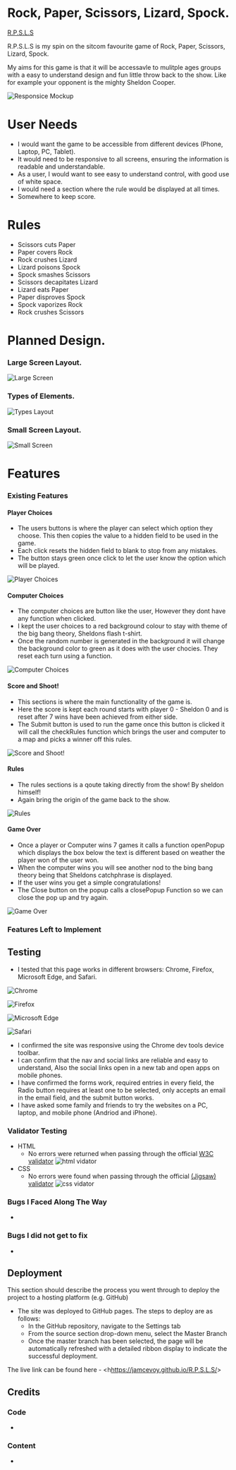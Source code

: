 # Rock, Paper, Scissors, Lizard, Spock.

[R.P.S.L.S](https://jamcevoy.github.io/R.P.S.L.S/)

R.P.S.L.S is my spin on the sitcom favourite game of Rock, Paper, Scissors, Lizard, Spock.

My aims for this game is that it will be accessavle to mulitple ages groups with a easy to understand design and fun little throw back to the show. Like for example your opponent is the mighty Sheldon Cooper.

![Responsice Mockup](docs/images/response.JPG)

# User Needs

- I would want the game to be accessible from different devices (Phone, Laptop, PC, Tablet).
- It would need to be responsive to all screens, ensuring the information is readable and understandable.
- As a user, I would want to see easy to understand control, with good use of white space.
- I would need a section where the rule would be displayed at all times.
- Somewhere to keep score.

# Rules 

- Scissors cuts Paper
- Paper covers Rock
- Rock crushes Lizard
- Lizard poisons Spock
- Spock smashes Scissors
- Scissors decapitates Lizard
- Lizard eats Paper
- Paper disproves Spock
- Spock vaporizes Rock
- Rock crushes Scissors

# Planned Design.

### Large Screen Layout.
![Large Screen](docs/images/pcscreen_layout.JPG)
### Types of Elements.
![Types Layout](docs/images/layout_of_divs_and_types.JPG)
### Small Screen Layout.
![Small Screen](docs/images/phone_screen_planned_layout.JPG)

# Features

### Existing Features

#### Player Choices

- The users buttons is where the player can select which option they choose. This then copies the value to a hidden field to be used in the game.
- Each click resets the hidden field to blank to stop from any mistakes.
- The button stays green once click to let the user know the option which will be played.

![Player Choices](docs/images/user.JPG)

#### Computer Choices

- The computer choices are button like the user, However they dont have any function when clicked.
- I kept the user choices to a red background colour to stay with theme of the big bang theory, Sheldons flash t-shirt. 
- Once the random number is generated in the background it will change the background color to green as it does with the user chocies. They reset each turn using a function.

![Computer Choices](docs/images/computer.JPG)

#### Score and Shoot! 

- This sections is where the main functionality of the game is. 
- Here the score is kept each round starts with player 0 - Sheldon 0 and is reset after 7 wins have been achieved from either side.
- The Submit button is used to run the game once this button is clicked it will call the checkRules function which brings the user and computer to a map and picks a winner off this rules.

![Score and Shoot!](docs/images/score_and_play_btns.JPG)

#### Rules 

- The rules sections is a qoute taking directly from the show! By sheldon himself!
- Again bring the origin of the game back to the show. 

![Rules](docs/images/rules.JPG)

#### Game Over 

- Once a player or Computer wins 7 games it calls a function openPopup which displays the box below the text is different based on weather the player won of the user won.
- When the computer wins you will see another nod to the bing bang theory being that Sheldons catchphrase is displayed.
- If the user wins you get a simple congratulations!
- The Close button on the popup calls a closePopup Function so we can close the pop up and try again.

![Game Over](docs/images/game_over.JPG)

### Features Left to Implement

## Testing

- I tested that this page works in different browsers: Chrome, Firefox, Microsoft Edge, and Safari.

![Chrome]()

![Firefox]()

![Microsoft Edge]()

![Safari]()

- I confirmed the site was responsive using the Chrome dev tools device toolbar.
- I can confirm that the nav and social links are reliable and easy to understand, Also the social links open in a new tab and open apps on mobile phones.
- I have confirmed the forms work, required entries in every field, the Radio button requires at least one to be selected, only accepts an email in the email field, and the submit button works.
- I have asked some family and friends to try the websites on a PC, laptop, and mobile phone (Andriod and iPhone).

### Validator Testing

- HTML
  - No errors were returned when passing through the official [W3C validator]()
    ![html vidator]()
- CSS
  - No errors were found when passing through the official [(Jigsaw) validator]()
    ![css vidator]()

### Bugs I Faced Along The Way

-

### Bugs I did not get to fix

- 

## Deployment

This section should describe the process you went through to deploy the project to a hosting platform (e.g. GitHub)

- The site was deployed to GitHub pages. The steps to deploy are as follows:
  - In the GitHub repository, navigate to the Settings tab
  - From the source section drop-down menu, select the Master Branch
  - Once the master branch has been selected, the page will be automatically refreshed with a detailed ribbon display to indicate the successful deployment.

The live link can be found here - <h<https://jamcevoy.github.io/R.P.S.L.S/>>

## Credits

### Code

- 

### Content

- 


